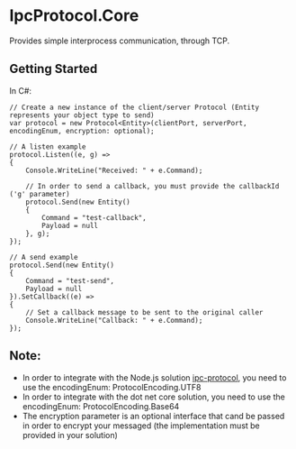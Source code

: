 # IpcProtocol.Core
Provides simple interprocess communication, through TCP.

## Getting Started
In C#:
```
// Create a new instance of the client/server Protocol (Entity represents your object type to send)
var protocol = new Protocol<Entity>(clientPort, serverPort, encodingEnum, encryption: optional);

// A listen example
protocol.Listen((e, g) =>
{
    Console.WriteLine("Received: " + e.Command);

    // In order to send a callback, you must provide the callbackId ('g' parameter)
    protocol.Send(new Entity()
    {
        Command = "test-callback",
        Payload = null
    }, g);
});

// A send example
protocol.Send(new Entity()
{
    Command = "test-send",
    Payload = null
}).SetCallback((e) =>
{
    // Set a callback message to be sent to the original caller
    Console.WriteLine("Callback: " + e.Command);
});
```

## Note:
- In order to integrate with the Node.js solution [ipc-protocol](https://github.com/Muratura43/ipc-protocol), you need to use the encodingEnum: ProtocolEncoding.UTF8
- In order to integrate with the dot net core solution, you need to use the encodingEnum: ProtocolEncoding.Base64
- The encryption parameter is an optional interface that cand be passed in order to encrypt your messaged (the implementation must be provided in your solution)